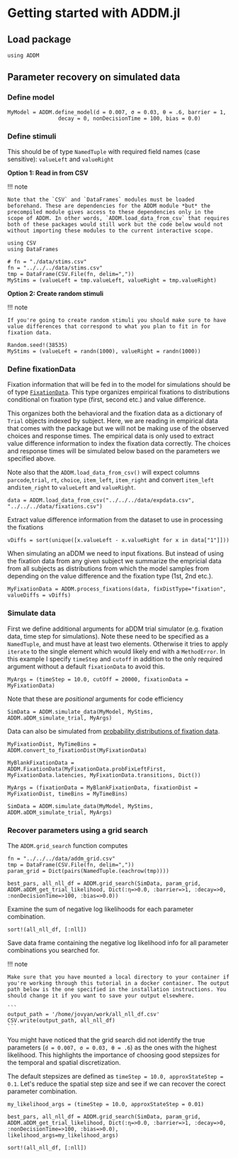 # Getting started with ADDM.jl

## Load package

```@repl 1
using ADDM
```

## Parameter recovery on simulated data

### Define model

```@repl 1
MyModel = ADDM.define_model(d = 0.007, σ = 0.03, θ = .6, barrier = 1, 
                decay = 0, nonDecisionTime = 100, bias = 0.0)
```

### Define stimuli

This should be of type `NamedTuple` with required field names (case sensitive): `valueLeft` and `valueRight` 

**Option 1: Read in from CSV**  

!!! note

    Note that the `CSV` and `DataFrames` modules must be loaded beforehand. These are dependencies for the ADDM module *but* the precompiled module gives access to these dependencies only in the scope of ADDM. In other words, `ADDM.load_data_from_csv` that requires both of these packages would still work but the code below would not without importing these modules to the current interactive scope.    

```@repl 1
using CSV
using DataFrames

# fn = "./data/stims.csv"
fn = "../../../data/stims.csv"
tmp = DataFrame(CSV.File(fn, delim=","))
MyStims = (valueLeft = tmp.valueLeft, valueRight = tmp.valueRight)
```

**Option 2: Create random stimuli**

!!! note

    If you're going to create random stimuli you should make sure to have value differences that correspond to what you plan to fit in for fixation data.

```
Random.seed!(38535)
MyStims = (valueLeft = randn(1000), valueRight = randn(1000))
```

### Define fixationData

Fixation information that will be fed in to the model for simulations should be of type [`FixationData`](https://addm-toolbox.github.io/ADDM.jl/dev/apireference/#Fixation-data). This type organizes empirical fixations to distributions conditional on fixation type (first, second etc.) and value difference.

This organizes both the behavioral and the fixation data as a dictionary of `Trial` objects indexed by subject. Here, we are reading in empirical data that comes with the package but we will not be making use of the observed choices and response times. The empirical data is only used to extract value difference information to index the fixation data correctly. The choices and response times will be simulated below based on the parameters we specified above.

Note also that the `ADDM.load_data_from_csv()` will expect columns `parcode`,`trial`, `rt`, `choice`, `item_left`, `item_right` and convert `item_left` and`item_right` to `valueLeft` and `valueRight`. 

```@repl 1
data = ADDM.load_data_from_csv("../../../data/expdata.csv", "../../../data/fixations.csv")
```

Extract value difference information from the dataset to use in processing the fixations

```@repl 1
vDiffs = sort(unique([x.valueLeft - x.valueRight for x in data["1"]]))
```

When simulating an aDDM we need to input fixations. But instead of using the fixation data from any given subject we summarize the empricial data from all subjects as distributions from which the model samples from depending on the value difference and the fixation type (1st, 2nd etc.).

```@repl 1
MyFixationData = ADDM.process_fixations(data, fixDistType="fixation", valueDiffs = vDiffs)
```

### Simulate data

First we define additional arguments for aDDM trial simulator (e.g. fixation data, time step for simulations). Note these need to be specified as a `NamedTuple`, and must have at least two elements. Otherwise it tries to apply `iterate` to the single element which would likely end with a  `MethodError`. In this example I specify `timeStep` and `cutoff` in addition to the  only required argument without a default `fixationData` to avoid this.

```@repl 1
MyArgs = (timeStep = 10.0, cutOff = 20000, fixationData = MyFixationData)
```

Note that these are *positional* arguments for code efficiency

```@repl 1
SimData = ADDM.simulate_data(MyModel, MyStims, ADDM.aDDM_simulate_trial, MyArgs)
```

Data can also be simulated from [probability distributions of fixation data](https://addm-toolbox.github.io/ADDM.jl/dev/apireference/#ADDM.convert_to_fixationDist).

```
MyFixationDist, MyTimeBins = ADDM.convert_to_fixationDist(MyFixationData)

MyBlankFixationData = ADDM.FixationData(MyFixationData.probFixLeftFirst, MyFixationData.latencies, MyFixationData.transitions, Dict())

MyArgs = (fixationData = MyBlankFixationData, fixationDist = MyFixationDist, timeBins = MyTimeBins)

SimData = ADDM.simulate_data(MyModel, MyStims, ADDM.aDDM_simulate_trial, MyArgs)
```

### Recover parameters using a grid search

The `ADDM.grid_search` function computes

```@repl 1
fn = "../../../data/addm_grid.csv"
tmp = DataFrame(CSV.File(fn, delim=","))
param_grid = Dict(pairs(NamedTuple.(eachrow(tmp))))

best_pars, all_nll_df = ADDM.grid_search(SimData, param_grid, ADDM.aDDM_get_trial_likelihood, Dict(:η=>0.0, :barrier=>1, :decay=>0, :nonDecisionTime=>100, :bias=>0.0))
```

Examine the sum of negative log likelihoods for each parameter combination.

```@repl 1
sort!(all_nll_df, [:nll])
```

Save data frame containing the negative log likelihood info for all parameter combinations you searched for. 

!!! note

    Make sure that you have mounted a local directory to your container if you're working through this tutorial in a docker container. The output path below is the one specified in the installation instructions. You should change it if you want to save your output elsewhere.

    ```
    output_path = '/home/jovyan/work/all_nll_df.csv'
    CSV.write(output_path, all_nll_df)
    ```

You might have noticed that the grid search did not identify the true parameters (`d = 0.007, σ = 0.03, θ = .6`) as the ones with the highest likelihood. This highlights the importance of choosing good stepsizes for the temporal and spatial discretization.

The default stepsizes are defined as `timeStep = 10.0, approxStateStep = 0.1`. Let's reduce the spatial step size and see if we can recover the corect parameter combination.

```@repl 1
my_likelihood_args = (timeStep = 10.0, approxStateStep = 0.01)

best_pars, all_nll_df = ADDM.grid_search(SimData, param_grid, ADDM.aDDM_get_trial_likelihood, Dict(:η=>0.0, :barrier=>1, :decay=>0, :nonDecisionTime=>100, :bias=>0.0), likelihood_args=my_likelihood_args)

sort!(all_nll_df, [:nll])
```